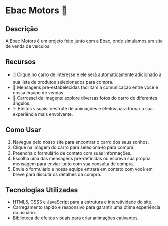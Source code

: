 # Ebac Motors 🚗


## Descrição

A Ebac Motors é um projeto feito junto com a Ebac, onde simulamos um site de venda de veículos.

## Recursos

- 🖱️ Clique no carro de interesse e ele será automaticamente adicionado à sua lista de produtos selecionados para compra.
- 💌 Mensagens pré-estabelecidas facilitam a comunicação entre você e nossa equipe de vendas.
- 📸 Carrossel de imagens: explore diversas fotos do carro de diferentes ângulos.
- ✨ Efeitos visuais: desfrute de animações e efeitos para tornar a sua experiência mais envolvente.

## Como Usar

1. Navegue pelo nosso site para encontrar o carro dos seus sonhos.
2. Clique na imagem do carro para selecioná-lo para compra.
3. Preencha o formulário de contato com suas informações.
4. Escolha uma das mensagens pré-definidas ou escreva sua própria mensagem para enviar junto com sua consulta de compra.
5. Envie o formulário e nossa equipe entrará em contato com você em breve para discutir os detalhes da compra.

## Tecnologias Utilizadas

- HTML5, CSS3 e JavaScript para a estrutura e interatividade do site.
- Carregamento rápido e responsivo para garantir uma ótima experiência do usuário.
- Biblioteca de efeitos visuais para criar animações cativantes.

